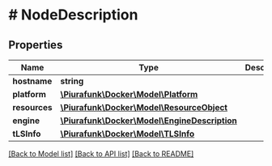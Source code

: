 # # NodeDescription

## Properties

Name | Type | Description | Notes
------------ | ------------- | ------------- | -------------
**hostname** | **string** |  | [optional] 
**platform** | [**\Piurafunk\Docker\Model\Platform**](Platform.md) |  | [optional] 
**resources** | [**\Piurafunk\Docker\Model\ResourceObject**](ResourceObject.md) |  | [optional] 
**engine** | [**\Piurafunk\Docker\Model\EngineDescription**](EngineDescription.md) |  | [optional] 
**tLSInfo** | [**\Piurafunk\Docker\Model\TLSInfo**](TLSInfo.md) |  | [optional] 

[[Back to Model list]](../../README.md#documentation-for-models) [[Back to API list]](../../README.md#documentation-for-api-endpoints) [[Back to README]](../../README.md)


